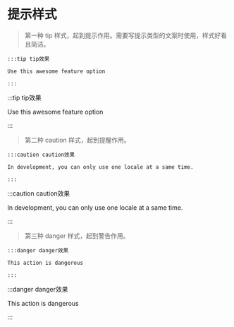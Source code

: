 # 提示样式

> 第一种 tip 样式，起到提示作用。需要写提示类型的文案时使用，样式好看且简洁。

```
:::tip tip效果

Use this awesome feature option

:::
```
:::tip tip效果

Use this awesome feature option

:::

> 第二种 caution 样式，起到提醒作用。

```
:::caution caution效果

In development, you can only use one locale at a same time.

:::
```

:::caution caution效果

In development, you can only use one locale at a same time.

:::

> 第三种 danger 样式，起到警告作用。

```
:::danger danger效果

This action is dangerous

:::
```

:::danger danger效果

This action is dangerous

:::
